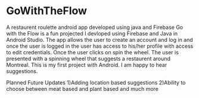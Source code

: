 # GoWithTheFlow
A restaurent roulette android app developed using java and Firebase
Go with the Flow is a fun projected I devloped using Firebase and Java in Android Studio. 
The app allows the user to create an account and log in and once the user is logged in the user has access to his/her profile with access to edit credentials.
Once the user clicks on spin the wheel. The user is presented with a spinning wheel that suggests a restaurent around Montreal.
This is my first project with Android. I am happy to hear suggestions.

Planned Future Updates
1)Adding location based suggestions
2)Ability to choose between meat based and plant based 
and much more
